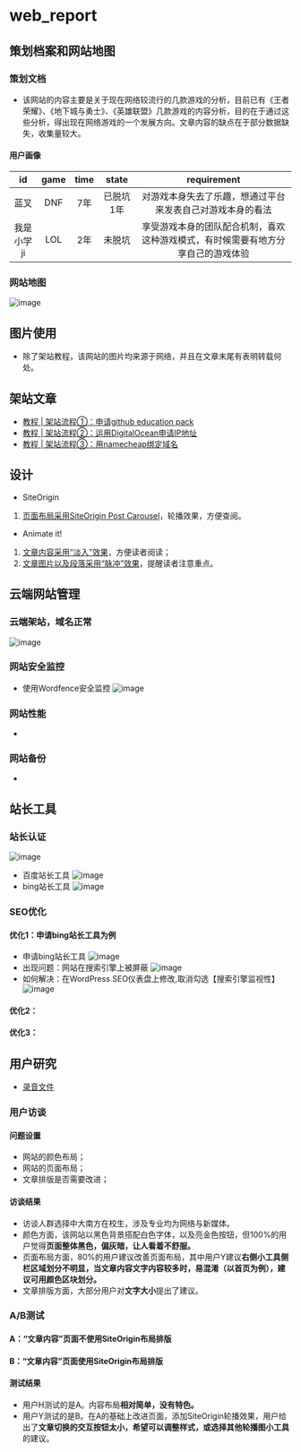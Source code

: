 # web_report
## 策划档案和网站地图
### 策划文档
- 该网站的内容主要是关于现在网络较流行的几款游戏的分析，目前已有《王者荣耀》、《地下城与勇士》、《英雄联盟》几款游戏的内容分析，目的在于通过这些分析，得出现在网络游戏的一个发展方向。文章内容的缺点在于部分数据缺失，收集量较大。
#### 用户画像
id | game |time | state | requirement
:--:|:--:|:--:|:--:|:--:
蓝叉|DNF|7年|已脱坑1年|对游戏本身失去了乐趣，想通过平台来发表自己对游戏本身的看法
我是小学ji|LOL|2年|未脱坑|享受游戏本身的团队配合机制，喜欢这种游戏模式，有时候需要有地方分享自己的游戏体验
### 网站地图
![image](https://github.com/WWWWp/web_report/blob/master/image/pic.jpg)
## 图片使用
- 除了架站教程，该网站的图片均来源于网络，并且在文章末尾有表明转载何处。
## 架站文章
- [教程 | 架站流程①：申请github education pack](http://wp115.me/2019/06/08/step1/)
- [教程 | 架站流程②：运用DigitalOcean申请IP地址](http://wp115.me/2019/06/08/step2/)
- [教程 | 架站流程③：用namecheap绑定域名](http://wp115.me/2019/06/08/step3/)
## 设计
- SiteOrigin
1. [页面布局采用SiteOrigin Post Carousel](http://wp115.me/page/)，轮播效果，方便查阅。
- Animate it!
1. [文章内容采用“淡入”效果](http://wp115.me/2019/06/27/dnf/)，方便读者阅读；
2. [文章图片以及段落采用“脉冲”效果](http://wp115.me/2019/06/26/game-king/)，提醒读者注意重点。
## 云端网站管理
### 云端架站，域名正常
![image](https://github.com/WWWWp/web_report/blob/master/image/web.jpg)
### 网站安全监控
- 使用Wordfence安全监控
![image](https://github.com/WWWWp/web_report/blob/master/image/wordfence%E7%9B%91%E6%8E%A7.jpg)
### 网站性能
- 
### 网站备份
-
## 站长工具
### 站长认证
![image](https://github.com/WWWWp/web_report/blob/master/image/zhanzhang.jpg)
- 百度站长工具
![image](https://github.com/WWWWp/web_report/blob/master/image/baidu.jpg)
- bing站长工具
![image](https://github.com/WWWWp/web_report/blob/master/image/bing.jpg)
### SEO优化
#### 优化1：申请bing站长工具为例
- 申请bing站长工具
![image](https://github.com/WWWWp/web_SEO/blob/master/image/bing_03.jpg)
- 出现问题：网站在搜索引擎上被屏蔽
![image](https://github.com/WWWWp/web_SEO/blob/master/image/bing_01.jpg)
- 如何解决：在WordPress SEO仪表盘上修改,取消勾选【搜索引擎监视性】
![image](https://github.com/WWWWp/web_SEO/blob/master/image/bing_02.jpg)
#### 优化2：
#### 优化3：

## 用户研究
- [录音文件](https://github.com/WWWWp/web_report/tree/master/record)
### 用户访谈
#### 问题设置
- 网站的颜色布局；
- 网站的页面布局；
- 文章排版是否需要改进；
#### 访谈结果
- 访谈人群选择中大南方在校生，涉及专业均为网络与新媒体。
- 颜色方面，该网站以黑色背景搭配白色字体，以及亮金色按钮，但100%的用户觉得**页面整体黑色，偏灰暗，让人看着不舒服。**
- 页面布局方面，80%的用户建议改善页面布局，其中用户Y建议**右侧小工具侧栏区域划分不明显，当文章内容文字内容较多时，易混淆（以首页为例），建议可用颜色区块划分。**
- 文章排版方面，大部分用户对**文字大小**提出了建议。
### A/B测试
#### A：“文章内容”页面不使用SiteOrigin布局排版
#### B：“文章内容”页面使用SiteOrigin布局排版
#### 测试结果
- 用户H测试的是A。内容布局**相对简单，没有特色。**
- 用户Y测试的是B。在A的基础上改进页面，添加SiteOrigin轮播效果，用户给出了**文章切换的交互按钮太小，希望可以调整样式，或选择其他轮播图小工具**的建议。